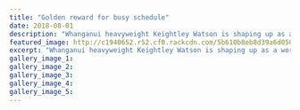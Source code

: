 ```yaml
---
title: "Golden reward for busy schedule"
date: 2018-08-01
description: "Whanganui heavyweight Keightley Watson is shaping up as a world beater on the international judo mat..."
featured_image: http://c1940652.r52.cf0.rackcdn.com/5b610b8eb8d39a6d05000385/Keightley-chron-1-August-2018.gif
excerpt: "Whanganui heavyweight Keightley Watson is shaping up as a world beater on the international judo mat."
gallery_image_1: 
gallery_image_2: 
gallery_image_3: 
gallery_image_4: 
gallery_image_5: 
---
```

